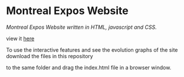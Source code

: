 # Montreal Expos Website

<i>Montreal Expos Website written in HTML, javascript and CSS.</i>

view it <a href="https://calinpopa1.github.io/Montreal-Expos-Website/">here</a>

To use the interactive features and see the evolution graphs of the site download the files in this repository

to the same folder and drag the index.html file in a browser window.
